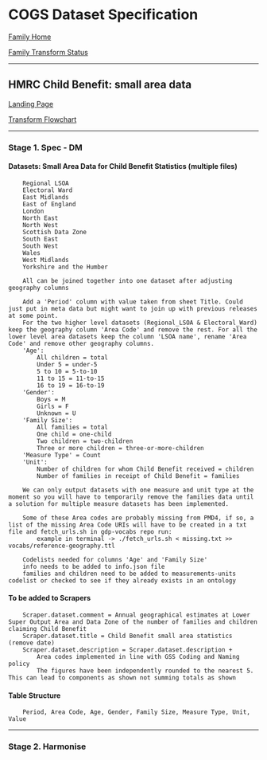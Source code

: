 # COGS Dataset Specification

[Family Home](https://gss-cogs.github.io/family-towns-and-high-streets/datasets/specmenu.html)

[Family Transform Status](https://gss-cogs.github.io/family-towns-and-high-streets/datasets/index.html)

----------
## HMRC Child Benefit: small area data

[Landing Page](https://www.gov.uk/government/collections/child-benefit-small-area-data)

[Transform Flowchart](https://gss-cogs.github.io/family-towns-and-high-streets/datasets/specflowcharts.html?HMRC-Child-Benefit-small-area-data/flowchart.ttl)

----------
### Stage 1. Spec - DM

#### Datasets: Small Area Data for Child Benefit Statistics (multiple files)

		Regional LSOA
		Electoral Ward
		East Midlands
		East of England
		London
		North East
		North West
		Scottish Data Zone
		South East
		South West
		Wales
		West Midlands
		Yorkshire and the Humber

		All can be joined together into one dataset after adjusting geography columns

		Add a 'Period' column with value taken from sheet Title. Could just put in meta data but might want to join up with previous releases at some point.
		For the two higher level datasets (Regional_LSOA & Electoral_Ward) keep the geography column 'Area Code' and remove the rest. For all the lower level area datasets keep the column 'LSOA name', rename 'Area Code' and remove other geography columns.
		'Age':
			All children = total
			Under 5 = under-5
			5 to 10 = 5-to-10
			11 to 15 = 11-to-15
			16 to 19 = 16-to-19
		'Gender':
			Boys = M
			Girls = F
			Unknown = U
		'Family Size':
			All families = total
			One child = one-child
			Two children = two-children
			Three or more children = three-or-more-children
		'Measure Type' = Count
		'Unit':
			Number of children for whom Child Benefit received = children
			Number of families in receipt of Child Benefit = families
			
		We can only output datasets with one measure and unit type at the moment so you will have to temporarily remove the families data until a solution for multiple measure datasets has been implemented. 

		Some of these Area codes are probably missing from PMD4, if so, a list of the missing Area Code URIs will have to be created in a txt file and fetch_urls.sh in gdp-vocabs repo run:
			example in terminal -> ./fetch_urls.sh < missing.txt >> vocabs/reference-geography.ttl

		Codelists needed for columns 'Age' and 'Family Size'
		info needs to be added to info.json file
		families and children need to be added to measurements-units codelist or checked to see if they already exists in an ontology
		
#### To be added to Scrapers 

		Scraper.dataset.comment = Annual geographical estimates at Lower Super Output Area and Data Zone of the number of families and children claiming Child Benefit
		Scraper.dataset.title = Child Benefit small area statistics (remove date)
		Scraper.dataset.description = Scraper.dataset.description + 
			Area codes implemented in line with GSS Coding and Naming policy
			The figures have been independently rounded to the nearest 5. This can lead to components as shown not summing totals as shown
		
#### Table Structure

		Period, Area Code, Age, Gender, Family Size, Measure Type, Unit, Value

-------------

### Stage 2. Harmonise



